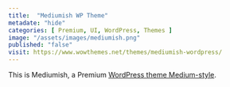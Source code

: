 ```yaml
---
title:  "Mediumish WP Theme"
metadate: "hide"
categories: [ Premium, UI, WordPress, Themes ]
image: "/assets/images/mediumish.png"
published: "false"
visit: https://www.wowthemes.net/themes/mediumish-wordpress/
---
```

This is Mediumish, a Premium [WordPress theme Medium-style](https://www.wowthemes.net/themes/mediumish-wordpress/).